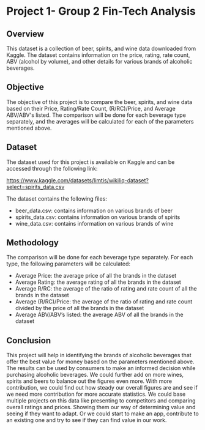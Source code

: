
# Project 1- Group 2 Fin-Tech Analysis

## Overview
This dataset is a collection of beer, spirits, and wine data downloaded from Kaggle. The dataset contains information on the price, rating, rate count, ABV (alcohol by volume), and other details for various brands of alcoholic beverages.

## Objective

The objective of this project is to compare the beer, spirits, and wine data based on their Price, Rating/Rate Count, (R/RC)/Price, and Average ABV/ABV's listed. The comparison will be done for each beverage type separately, and the averages will be calculated for each of the parameters mentioned above.

## Dataset

The dataset used for this project is available on Kaggle and can be accessed through the following link:

https://www.kaggle.com/datasets/limtis/wikiliq-dataset?select=spirits_data.csv

The dataset contains the following files:

- beer_data.csv: contains information on various brands of beer
- spirits_data.csv: contains information on various brands of spirits
- wine_data.csv: contains information on various brands of wine

## Methodology

The comparison will be done for each beverage type separately. For each type, the following parameters will be calculated:

- Average Price: the average price of all the brands in the dataset
- Average Rating: the average rating of all the brands in the dataset
- Average R/RC: the average of the ratio of rating and rate count of all the brands in the dataset
- Average (R/RC)/Price: the average of the ratio of rating and rate count divided by the price of all the brands in the dataset
- Average ABV/ABV’s listed: the average ABV of all the brands in the dataset

## Conclusion

This project will help in identifying the brands of alcoholic beverages that offer the best value for money based on the parameters mentioned above. The results can be used by consumers to make an informed decision while purchasing alcoholic beverages.
We could further add on more wines, spirits and beers to balance out the figures even more. With more contribution, we could find out how steady our overall figures are and see if we need more contribution for more accurate statistics.
We could base multiple projects on this data like presenting to competitors and comparing overall ratings and prices. Showing them our way of determining value and seeing if they want to adapt. Or we could start to make an app, contribute to an existing one and try to see if they can find value in our work.

